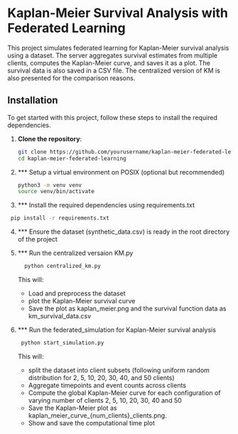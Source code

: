 # Kaplan-Meier Survival Analysis with Federated Learning

This project simulates federated learning for Kaplan-Meier survival analysis using a dataset. 
The server aggregates survival estimates from multiple clients, computes the Kaplan-Meier curve, 
and saves it as a plot. The survival data is also saved in a CSV file.
The centralized version of KM is also presented for the comparison reasons. 

## Installation

To get started with this project, follow these steps to install the required dependencies.

1. **Clone the repository**:

   ```bash
   git clone https://github.com/yourusername/kaplan-meier-federated-learning.git
   cd kaplan-meier-federated-learning 
2. *** Setup a virtual environment on POSIX (optional but recommended)

   ```bash
   python3 -m venv venv
   source venv/bin/activate

3. *** Install the required dependencies using requirements.txt
   
  ```bash
   pip install -r requirements.txt
```

4. *** Ensure the dataset (synthetic_data.csv) is ready in the root directory of the project 

5. *** Run the centralized versaion KM.py
   ```bash
     python centralized_km.py
   ```
   This will:
   - Load and preprocess the dataset
   - plot the Kaplan-Meier survival curve
   - Save the plot as kaplan_meier.png and the survival function data as km_survival_data.csv
  
6. *** Run the federated_simulation for Kaplan-Meier survival analysis
    ```bash
     python start_simulation.py
   ```
    This will:
   - split the dataset into client subsets (following uniform random distribution for 2, 5, 10, 20, 30, 40, and 50 clients)
   - Aggregate timepoints and event counts across clients
   - Compute the global Kaplan-Meier curve for each configuration of varying number of clients 2, 5, 10, 20, 30, 40 and 50
   - Save the Kaplan-Meier plot as kaplan_meier_curve_{num_clients}_clients.png.
   - Show and save the computational time plot

     
